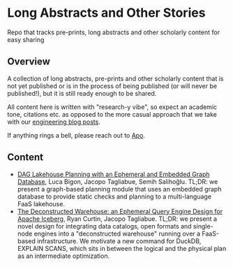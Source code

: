 # Long Abstracts and Other Stories
Repo that tracks pre-prints, long abstracts and other scholarly content for easy sharing

## Overview

A collection of long abstracts, pre-prints and other scholarly content that is not yet published or is in the process of being published (or will never be published!), but it is still ready enough to be shared. 

All content here is written with "research-y vibe", so expect an academic tone, citations etc. as opposed to the more casual approach that we take with our [engineering blog posts](https://www.bauplanlabs.com/blog).

If anything rings a bell, please reach out to [Apo](https://www.linkedin.com/in/jacopotagliabue/).

## Content

* [DAG Lakehouse Planning with an Ephemeral and Embedded Graph Database](pdfs/kuzu_bauplan_lightining_2025.pdf), Luca Bigon, Jacopo Tagliabue, Semih Salihoğlu. TL;DR: we present a
graph-based planning module that uses an embedded graph database to provide static checks and planning to a multi-language FaaS lakehouse.
* [The Deconstructed Warehouse: an Ephemeral Query Engine Design for Apache Iceberg](pdfs/duckdb_parser_lightining_2025.pdf), Ryan Curtin, Jacopo Tagliabue. TL;DR: we present a novel design for integrating data catalogs, open formats and single-node engines into a "deconstructed warehouse" running over a FaaS-based infrastructure. We motivate a new command for DuckDB, EXPLAIN SCANS, which sits in between the logical and the physical plan as an intermediate optimization.
